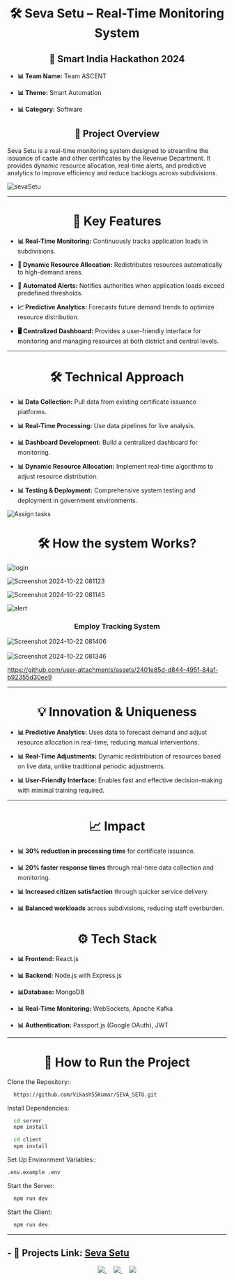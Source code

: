<h1 align=center> 
    🛠️ Seva Setu – Real-Time Monitoring System 
</h1>

<h2 align=center>
    🚀 Smart India Hackathon 2024
</h2>
<p>
    
- **📊 Team Name:** Team ASCENT

- **📊 Theme:** Smart Automation

- **📊 Category:** Software

</p>

<h2 align="center"> 📝 Project Overview </h2>

Seva Setu is a real-time monitoring system designed to streamline the issuance of caste and other certificates by the Revenue Department. It provides dynamic resource allocation, real-time alerts, and predictive analytics to improve efficiency and reduce backlogs across subdivisions.

![sevaSetu](https://github.com/user-attachments/assets/042d11ed-b205-47bb-a894-8ee0dc1c2d00)

<hr/>

<h1 align=center> 
    🌟 Key Features
</h1>
<p>

- **📊 Real-Time Monitoring:** Continuously tracks application loads in subdivisions.

- **🔄 Dynamic Resource Allocation:** Redistributes resources automatically to high-demand areas.

- **🚨 Automated Alerts:** Notifies authorities when application loads exceed predefined thresholds.

- **📈 Predictive Analytics:** Forecasts future demand trends to optimize resource distribution.

- **🖥️ Centralized Dashboard:** Provides a user-friendly interface for monitoring and managing resources at both district and central levels.

</p>

<hr/>

<h1 align=center> 
    🛠️ Technical Approach
</h1>

<p>
    
- **📊 Data Collection:** Pull data from existing certificate issuance platforms.

- **📊 Real-Time Processing:** Use data pipelines for live analysis.

- **📊 Dashboard Development:** Build a centralized dashboard for monitoring.

- **📊 Dynamic Resource Allocation:** Implement real-time algorithms to adjust resource distribution.

- **📊 Testing & Deployment:** Comprehensive system testing and deployment in government environments.

</p>

![Assign tasks](https://github.com/user-attachments/assets/1f73aada-7c43-4f9e-afb2-1ee7610219b1)

<h1 align=center> 
    🛠️ How the system Works?
</h1>

![login](https://github.com/user-attachments/assets/4b3aa205-93ae-4ebb-a01e-e20482efe9b0)

![Screenshot 2024-10-22 081123](https://github.com/user-attachments/assets/9e620693-2b57-4848-a020-14f92a9c4c67)

![Screenshot 2024-10-22 081145](https://github.com/user-attachments/assets/8c6c5536-3c5d-4b4a-98af-9ca416b9aeed)

![alert](https://github.com/user-attachments/assets/46345dab-b17b-49ad-8ed2-372a2db01431)

<h3 align=center>
    Employ Tracking System
</h3>

![Screenshot 2024-10-22 081406](https://github.com/user-attachments/assets/3908ae7e-362c-448f-83d4-d7a0c2ed056f)
<br/> <br/>
![Screenshot 2024-10-22 081346](https://github.com/user-attachments/assets/830ef057-458b-4305-ba67-c136e514ec61)

https://github.com/user-attachments/assets/2401e85d-d844-495f-84af-b92355d30ee9


<hr/>


<h1 align="center"> 💡 Innovation & Uniqueness </h1>
<p>

- **📊 Predictive Analytics:** Uses data to forecast demand and adjust resource allocation in real-time, reducing manual interventions.

- **📊 Real-Time Adjustments:** Dynamic redistribution of resources based on live data, unlike traditional periodic adjustments.

- **📊 User-Friendly Interface:** Enables fast and effective decision-making with minimal training required.

</p>

<hr/>

<h1 align="center"> 📈 Impact </h1>
<p>
    
- **📊 30% reduction in processing time** for certificate issuance.

- **📊 20% faster response times** through real-time data collection and monitoring.

- **📊 Increased citizen satisfaction** through quicker service delivery.

- **📊 Balanced workloads** across subdivisions, reducing staff overburden.

</p>

<h1 align="center"> ⚙️ Tech Stack </h1>

<p>
    
- **📊 Frontend:** React.js
    
- **📊 Backend:** Node.js with Express.js

- **📊Database:** MongoDB

- **📊 Real-Time Monitoring:** WebSockets, Apache Kafka

- **📊 Authentication:** Passport.js (Google OAuth), JWT

</p>

<hr/> 

<h1 align="center">🚀 How to Run the Project </h1>

Clone the Repository::

```bash
  https://github.com/Vikash55Kumar/SEVA_SETU.git

```

   Install Dependencies:

```bash
  cd server
  npm install
```
```bash
  cd client
  npm install
```
Set Up Environment Variables::

```bash
.env.example .env

``` 

   Start the Server:

```bash
  npm run dev

```

   Start the Client:

```bash
  npm run dev

```

<hr/>

  ## - 🔭 Projects Link: [Seva Setu](https://sevasetu.ecovix.online/)

<div align="center"> 
  <a href="https://mernportfoliovikash.netlify.app/contact">
    <img src="https://img.shields.io/badge/Gmail-333333?style=for-the-badge&logo=gmail&logoColor=red" />
  </a>  &nbsp; &nbsp; 
  <a href="https://www.linkedin.com/in/software-enginner-vikash/" target="_blank">
    <img src="https://img.shields.io/badge/LinkedIn-0077B5?style=for-the-badge&logo=linkedin&logoColor=white" target="_blank" />
  </a> &nbsp; &nbsp; 
  <a href="https://mernportfoliovikash.netlify.app/" target="_blank">
     <img src="https://img.shields.io/badge/Portfolio-FF5722?style=for-the-badge&logo=todoist&logoColor=white" target="_blank" /> <!-- sqlite, safari, google-chrome are other good icon options -->
  </a>
</div>
